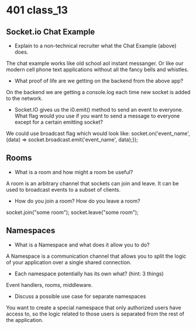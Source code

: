 # 401 class_13

## Socket.io Chat Example

- Explain to a non-technical recruiter what the Chat Example (above) does.

The chat example works like old school aol instant messanger. Or like our modern cell phone text applications without all the fancy bells and whistles.

- What proof of life are we getting on the backend from the above app?

On the backend we are getting a console.log each time new socket is added to the network.

- Socket.IO gives us the i0.emit() method to send an event to everyone. What flag would you use if you want to send a message to everyone except for a certain emitting socket?

We could use broadcast flag which would look like: socket.on('event_name', (data) => socket.broadcast.emit('event_name', data);});

## Rooms

- What is a room and how might a room be useful?

A room is an arbitrary channel that sockets can join and leave. It can be used to broadcast events to a subset of clients. 

- How do you join a room? How do you leave a room?

socket.join("some room"); socket.leave("some room");

## Namespaces

- What is a Namespace and what does it allow you to do?

A Namespace is a communication channel that allows you to split the logic of your application over a single shared connection.

- Each namespace potentially has its own what? (hint: 3 things)

Event handlers, rooms, middleware.

- Discuss a possible use case for separate namespaces

You want to create a special namespace that only authorized users have access to, so the logic related to those users is separated from the rest of the application.
